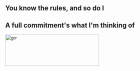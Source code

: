 <!DOCTYPE html>
<html>
<head>
<title>Page Title</title>
</head>
<body>
  
  <h2>You know the rules, and so do I</h2>
  <h2>A full commitment's what I'm thinking of</h2>
  
</body>
  
  <img src="https://wallpaperaccess.com/full/2329699.png" alt="grr" width="300" height="100" class="center">
</html>
